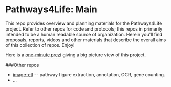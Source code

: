 # Pathways4Life: Main 
This repo provides overview and planning materials for the Pathways4Life project.  Refer to other repos for code and protocols; this repos in primarily intended to be a human readable source of organization. Herein you'll find proposals, reports, videos and other materials that describe the overall aims of this collection of repos. Enjoy!

Here is a [one-minute prezi](http://prezi.com/zp2izjjoe1ny/?utm_campaign=share&utm_medium=copy) giving a big picture view of this project.


###Other repos
* [image-etl](https://github.com/pathways4life/image-etl) -- pathway figure extraction, annotation, OCR, gene counting.
* ...
